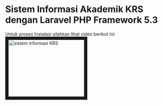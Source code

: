 # Sistem Informasi Akademik KRS dengan Laravel PHP Framework 5.3

Untuk proses Instalasi silahkan lihat video berikut ini:
<a href="https://www.youtube.com/watch?v=s_DV6JGZQxw
" target="_blank"><img src="http://i.imgur.com/PcVYZpc.jpg" 
alt="sistem informasi KRS" width="240" height="180" border="10" /></a>

